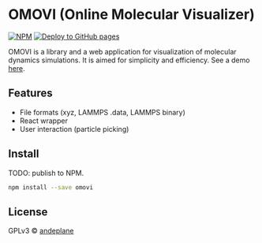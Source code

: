 # OMOVI (Online Molecular Visualizer)

[![NPM](https://img.shields.io/npm/v/omovi.svg)](https://www.npmjs.com/package/omovi) [![Deploy to GitHub pages](https://github.com/andeplane/omovi/actions/workflows/deploy.yaml/badge.svg)](https://github.com/andeplane/omovi/actions/workflows/deploy.yaml)

OMOVI is a library and a web application for visualization of molecular dynamics simulations. It is aimed for simplicity and efficiency. See a demo [here](https://andeplane.github.io/omovi).

## Features
* File formats (xyz, LAMMPS .data, LAMMPS binary)
* React wrapper
* User interaction (particle picking)

## Install
TODO: publish to NPM.

```bash
npm install --save omovi
```

## License

GPLv3 © [andeplane](https://github.com/andeplane)
